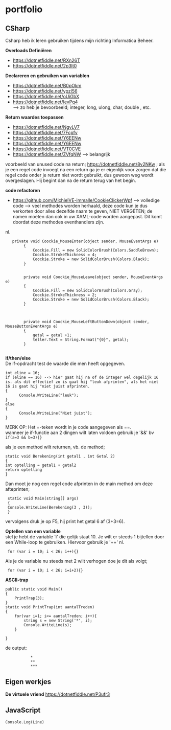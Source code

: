 # portfolio
## CSharp  

Csharp heb ik leren gebruiken tijdens mijn richting Informatica Beheer.  

**Overloads Definiëren**

- https://dotnetfiddle.net/RXn26T  
- https://dotnetfiddle.net/2p3lt0  

**Declareren en gebruiken van variablen**

- https://dotnetfiddle.net/B0pOkm  
- https://dotnetfiddle.net/ypzI56  
- https://dotnetfiddle.net/oUiGbX  
- https://dotnetfiddle.net/IevPq4  
--> zo heb je bevoorbeeld; integer, long, ulong, char, double , etc.

**Return waardes toepassen**

- https://dotnetfiddle.net/NgvLV7  
- https://dotnetfiddle.net/7Fcpfv  
- https://dotnetfiddle.net/Y6EENw  
- https://dotnetfiddle.net/Y6EENw  
- https://dotnetfiddle.net/VT0CVE   
- https://dotnetfiddle.net/ZVfqNW  --> belangrijk
      
voorbeeld van unused code na return; https://dotnetfiddle.net/8v2NKw  ; als je een regel code invoegt na een return ga je er eigenlijk voor zorgen dat die regel code onder je return niet wordt gebruikt, dus gewoon weg wordt overgeslagen. Hij begint dan na de return terug van het begin.

**code refactoren**

- https://github.com/MichielVE-immalle/CookieClickerWpf  --> volledige code
--> veel methodes worden herhaald, deze code kun je dus verkorten door alles dezelfde naam te geven, NIET VERGETEN; de namen moeten dan ook in uw XAML-code worden aangepast. Dit komt doordat deze methodes eventhandlers zijn.

nl.
```
   private void Coockie_MouseEnter(object sender, MouseEventArgs e)
        {
            Coockie.Fill = new SolidColorBrush(Colors.SaddleBrown);
            Coockie.StrokeThickness = 4;
            Coockie.Stroke = new SolidColorBrush(Colors.Black);
        }


        private void Coockie_MouseLeave(object sender, MouseEventArgs e)
        {
            Coockie.Fill = new SolidColorBrush(Colors.Gray);
            Coockie.StrokeThickness = 2;
            Coockie.Stroke = new SolidColorBrush(Colors.Black);
        }

       

        private void Coockie_MouseLeftButtonDown(object sender, MouseButtonEventArgs e)
        {
            getal = getal +1;
            teller.Text = String.Format("{0}", getal);  
        }
        
```

**if/then/else**  
De if-opdracht test de waarde die men heeft opgegeven.
```
int eline = 16;
if (eline == 16) --> hier gaat hij na of de integer wel degelijk 16 is. als dit effectief zo is gaat hij "leuk afprinten", als het niet                                                                                                    16 is gaat hij "niet juist afprinten.
{
      Console.WriteLine("leuk");
}
else 
{
      Console.WriteLine("Niet juist");
}
```
MERK OP: Het =-teken wordt in je code aangegeven als ==.  
         wanneer je if-functie aan 2 dingen wilt laten voldoen gebruik je '&&' bv ```if(a=3 && b=3){}```  

als je een method wilt returnen, vb. de method;

```
static void Berekening(int getal1 , int Getal 2)
{
int optelling = getal1 + getal2
return optelling
}
```

Dan moet je nog een regel code afprinten in de main method om deze afteprinten;
```
 static void Main(string[] args)
 {
 Console.WriteLine(Berekening(3 , 3));
 }
```  
vervolgens druk je op F5, hij print het getal 6 af (3+3=6).

**Optellen van een variable**  
stel je hebt de variable 'i' die gelijk staat 10. Je wilt er steeds 1 bijtellen door een While-loop te gebruiken. Hiervoor gebruik je '++' nl.  
```
 for (var i = 10; i < 26; i++){}  
```
Als je de variable nu steeds met 2 wilt verhogen doe je dit als volgt;  
 
```
 for (var i = 10; i < 26; i=i+2){}
```  
**ASCII-trap**
```
public static void Main()
{
	PrintTrap(3);
}
static void PrintTrap(int aantalTreden)
{
	for(var i=1; i<= aantalTreden; i++){
		string s = new String('*', i);
		Console.WriteLine(s);
	}
		
}
```
de output:   
```  
           *  
           **  
           ***  
```
## Eigen werkjes
**De virtuele vriend**
https://dotnetfiddle.net/P3ufr3
## JavaScript  


```
Console.Log(Line)

```   

